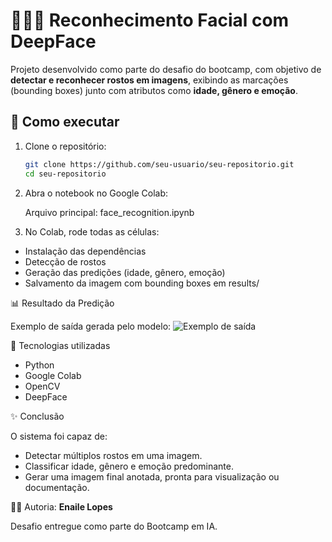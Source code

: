 # 🧑‍🤝‍🧑 Reconhecimento Facial com DeepFace

Projeto desenvolvido como parte do desafio do bootcamp, com objetivo de **detectar e reconhecer rostos em imagens**, exibindo as marcações (bounding boxes) junto com atributos como **idade, gênero e emoção**.

## 🚀 Como executar

1. Clone o repositório:
   ```bash
   git clone https://github.com/seu-usuario/seu-repositorio.git
   cd seu-repositorio

2. Abra o notebook no Google Colab:

   Arquivo principal: face_recognition.ipynb

3. No Colab, rode todas as células:

  * Instalação das dependências
  * Detecção de rostos
  * Geração das predições (idade, gênero, emoção)
  * Salvamento da imagem com bounding boxes em results/

📊 Resultado da Predição

Exemplo de saída gerada pelo modelo:
![Exemplo de saída](/prediction_demo.jpg)

📌 Tecnologias utilizadas

  * Python
  * Google Colab
  * OpenCV
  * DeepFace

✨ Conclusão

O sistema foi capaz de:

* Detectar múltiplos rostos em uma imagem.
* Classificar idade, gênero e emoção predominante.
* Gerar uma imagem final anotada, pronta para visualização ou documentação.

👩‍💻 Autoria: 
**Enaile Lopes**

Desafio entregue como parte do Bootcamp em IA.
